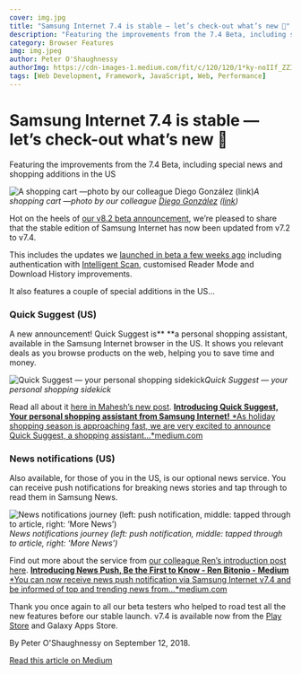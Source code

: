 ```yaml
---
cover: img.jpg
title: "Samsung Internet 7.4 is stable — let’s check-out what’s new 🛒"
description: "Featuring the improvements from the 7.4 Beta, including special news and shopping additions in the US"
category: Browser Features
img: img.jpeg
author: Peter O'Shaughnessy
authorImg: https://cdn-images-1.medium.com/fit/c/120/120/1*ky-noIIf_ZZIoGDsvfW3AA.jpeg
tags: [Web Development, Framework, JavaScript, Web, Performance]
---
```

# Samsung Internet 7.4 is stable — let’s check-out what’s new 🛒

Featuring the improvements from the 7.4 Beta, including special news and shopping additions in the US

![A shopping cart —photo by our colleague [Diego González](undefined) ([link](https://www.instagram.com/p/Bm55lLRH23K/))](https://cdn-images-1.medium.com/max/2160/1*nKEYL7Y8jWrlpInCpKKPzw.jpeg)*A shopping cart —photo by our colleague [Diego González](undefined) ([link](https://www.instagram.com/p/Bm55lLRH23K/))*

Hot on the heels of [our v8.2 beta announcement](https://medium.com/samsung-internet-dev/hello-samsung-internet-8-2-beta-521e4b215fb3), we’re pleased to share that the stable edition of Samsung Internet has now been updated from v7.2 to v7.4.

This includes the updates we [launched in beta a few weeks ago](https://medium.com/samsung-internet-dev/samsung-internet-v7-4-beta-is-here-bdbc9be9f102) including authentication with [Intelligent Scan](http://www.samsung.com/my/support/mobile-devices/what-is-intelligent-scan-and-how-to-use-it/), customised Reader Mode and Download History improvements.

It also features a couple of special additions in the US…

### Quick Suggest (US)

A new announcement! Quick Suggest is** **a personal shopping assistant, available in the Samsung Internet browser in the US. It shows you relevant deals as you browse products on the web, helping you to save time and money.

![Quick Suggest — your personal shopping sidekick](https://cdn-images-1.medium.com/max/2880/1*v0buhV9qRMKSwdY9_SDb4w.jpeg)*Quick Suggest — your personal shopping sidekick*

Read all about it [here in Mahesh’s new post](https://medium.com/samsung-internet-dev/introducing-quick-suggest-your-personal-shopping-assistant-from-samsung-internet-a0000bd94ad7).
[**Introducing Quick Suggest, Your personal shopping assistant from Samsung Internet!**
*As holiday shopping season is approaching fast, we are very excited to announce Quick Suggest, a shopping assistant…*medium.com](https://medium.com/@Maheshkk/a0000bd94ad7)

### News notifications (US)

Also available, for those of you in the US, is our optional news service. You can receive push notifications for breaking news stories and tap through to read them in Samsung News.

![News notifications journey (left: push notification, middle: tapped through to article, right: ‘More News’)](https://cdn-images-1.medium.com/max/2000/1*BdSl6UqMHHOkU1NorUBy6g.png)*News notifications journey (left: push notification, middle: tapped through to article, right: ‘More News’)*

Find out more about the service from [our colleague Ren’s introduction post here](https://medium.com/samsung-internet-dev/introducing-news-push-be-the-first-to-know-62b9e5f3ae59).
[**Introducing News Push, Be the First to Know - Ren Bitonio - Medium**
*You can now receive news push notification via Samsung Internet v7.4 and be informed of top and trending news from…*medium.com](https://medium.com/@r.bitonio.sra/62b9e5f3ae59)

Thank you once again to all our beta testers who helped to road test all the new features before our stable launch. v7.4 is available now from the [Play Store](https://play.google.com/store/apps/details?id=com.sec.android.app.sbrowser&hl=en) and Galaxy Apps Store.


By Peter O'Shaughnessy on September 12, 2018.

[Read this article on Medium](https://medium.com/samsung-internet-dev/samsung-internet-7-4-is-stable-lets-check-out-what-s-new-d5c7b56897de)
